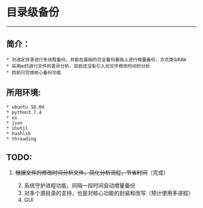 # 目录级备份

***

## 简介：

	* 对选定目录进行多线程备份，并能在基础的完全备份基础上进行增量备份，方式类似RAW
	* 采用md5进行文件的差异分析，目前还没有引入对文件修改时间的分析
	* 目前只完成核心备份功能

## 所用环境:

	* ubuntu 18.04
	* python3.7.4
	* os
	* json
	* shutil
	* hashlib
	* threading

## TODO:

1. ~~根据文件的修改时间分析文件，简化分析流程，节省时间~~（完成）

 	2. 系统守护进程功能，间隔一段时间自动增量备份
 	3. 对多个源目录的支持，也是对核心功能的封装和改写（预计使用多进程）
 	4. GUI
